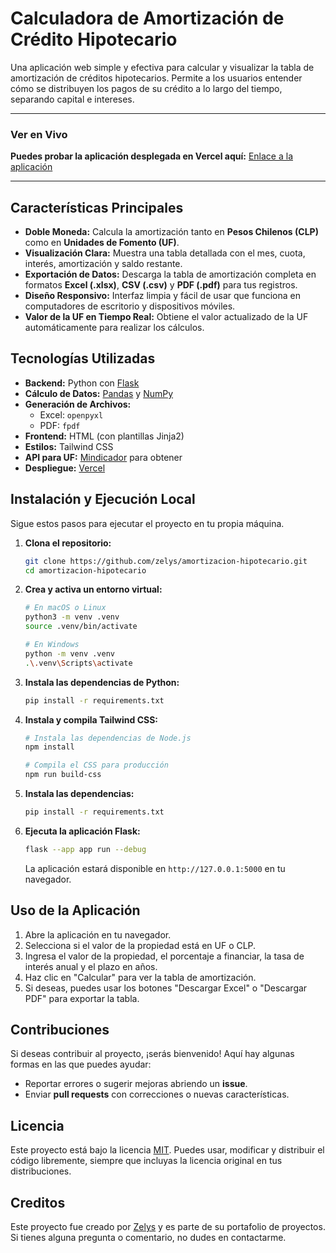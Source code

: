 # Calculadora de Amortización de Crédito Hipotecario

Una aplicación web simple y efectiva para calcular y visualizar la tabla de amortización de créditos hipotecarios. Permite a los usuarios entender cómo se distribuyen los pagos de su crédito a lo largo del tiempo, separando capital e intereses.

---

### Ver en Vivo

**Puedes probar la aplicación desplegada en Vercel aquí:** [Enlace a la aplicación](https://amortizacion-hipotecario.vercel.app)

---

## Características Principales

- **Doble Moneda:** Calcula la amortización tanto en **Pesos Chilenos (CLP)** como en **Unidades de Fomento (UF)**.
- **Visualización Clara:** Muestra una tabla detallada con el mes, cuota, interés, amortización y saldo restante.
- **Exportación de Datos:** Descarga la tabla de amortización completa en formatos **Excel (.xlsx)**, **CSV (.csv)** y **PDF (.pdf)** para tus registros.
- **Diseño Responsivo:** Interfaz limpia y fácil de usar que funciona en computadores de escritorio y dispositivos móviles.
- **Valor de la UF en Tiempo Real:** Obtiene el valor actualizado de la UF automáticamente para realizar los cálculos.

## Tecnologías Utilizadas

- **Backend:** Python con [Flask](https://flask.palletsprojects.com/)
- **Cálculo de Datos:** [Pandas](https://pandas.pydata.org/) y [NumPy](https://numpy.org/)
- **Generación de Archivos:**
  - Excel: `openpyxl`
  - PDF: `fpdf`
- **Frontend:** HTML (con plantillas Jinja2)
- **Estilos:** Tailwind CSS
- **API para UF:** [Mindicador](https://www.mindicador.cl/api/uf) para obtener
- **Despliegue:** [Vercel](https://vercel.com)

## Instalación y Ejecución Local

Sigue estos pasos para ejecutar el proyecto en tu propia máquina.

1.  **Clona el repositorio:**

    ```bash
    git clone https://github.com/zelys/amortizacion-hipotecario.git
    cd amortizacion-hipotecario
    ```

2.  **Crea y activa un entorno virtual:**

    ```bash
    # En macOS o Linux
    python3 -m venv .venv
    source .venv/bin/activate

    # En Windows
    python -m venv .venv
    .\.venv\Scripts\activate
    ```

3.  **Instala las dependencias de Python:**

    ```bash
    pip install -r requirements.txt
    ```

4.  **Instala y compila Tailwind CSS:**

    ```bash
    # Instala las dependencias de Node.js
    npm install

    # Compila el CSS para producción
    npm run build-css
    ```

5.  **Instala las dependencias:**

    ```bash
    pip install -r requirements.txt
    ```

6.  **Ejecuta la aplicación Flask:**
    ```bash
    flask --app app run --debug
    ```
    La aplicación estará disponible en `http://127.0.0.1:5000` en tu navegador.

## Uso de la Aplicación

1.  Abre la aplicación en tu navegador.
2.  Selecciona si el valor de la propiedad está en UF o CLP.
3.  Ingresa el valor de la propiedad, el porcentaje a financiar, la tasa de interés anual y el plazo en años.
4.  Haz clic en "Calcular" para ver la tabla de amortización.
5.  Si deseas, puedes usar los botones "Descargar Excel" o "Descargar PDF" para exportar la tabla.

## Contribuciones

Si deseas contribuir al proyecto, ¡serás bienvenido! Aquí hay algunas formas en las que puedes ayudar:

- Reportar errores o sugerir mejoras abriendo un **issue**.
- Enviar **pull requests** con correcciones o nuevas características.

## Licencia

Este proyecto está bajo la licencia [MIT](https://opensource.org/license/mit/). Puedes usar, modificar y distribuir el código libremente, siempre que incluyas la licencia original en tus distribuciones.

## Creditos

Este proyecto fue creado por [Zelys](https://linkedin.com/in/ecelis) y es parte de su portafolio de proyectos. Si tienes alguna pregunta o comentario, no dudes en contactarme.
